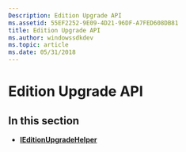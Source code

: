 ```yaml
---
Description: Edition Upgrade API
ms.assetid: 55EF2252-9E09-4D21-96DF-A7FED608DB81
title: Edition Upgrade API
ms.author: windowssdkdev
ms.topic: article
ms.date: 05/31/2018
---
```


# Edition Upgrade API

## In this section

-   [**IEditionUpgradeHelper**](/windows/desktop/api/editionupgradehelper/nn-editionupgradehelper-ieditionupgradehelper)

 

 



